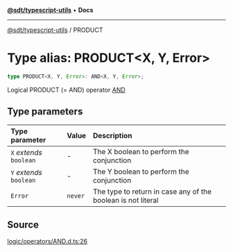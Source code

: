 [**@sdt/typescript-utils**](../README.md) • **Docs**

***

[@sdt/typescript-utils](../globals.md) / PRODUCT

# Type alias: PRODUCT\<X, Y, Error\>

```ts
type PRODUCT<X, Y, Error>: AND<X, Y, Error>;
```

Logical PRODUCT (= AND) operator
[AND](AND.md)

## Type parameters

| Type parameter | Value | Description |
| :------ | :------ | :------ |
| `X` *extends* `boolean` | - | The X boolean to perform the conjunction |
| `Y` *extends* `boolean` | - | The Y boolean to perform the conjunction |
| `Error` | `never` | The type to return in case any of the boolean is not literal |

## Source

[logic/operators/AND.d.ts:26](https://github.com/sylvaindethier/typescript-utils/blob/8e5403ef6aee7077fe4c3a20af320ab84f9dedde/types/logic/operators/AND.d.ts#L26)
